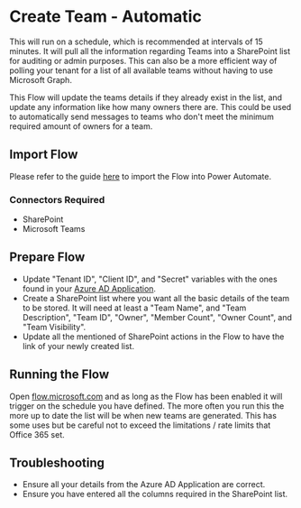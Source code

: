 # Create Team - Automatic

This will run on a schedule, which is recommended at intervals of 15 minutes. It will pull all the information regarding Teams into a SharePoint list for auditing or admin purposes. This can also be a more efficient way of polling your tenant for a list of all available teams without having to use Microsoft Graph.

This Flow will update the teams details if they already exist in the list, and update any information like how many owners there are. This could be used to automatically send messages to teams who don't meet the minimum required amount of owners for a team.

## Import Flow

Please refer to the guide [here](https://flow.microsoft.com/en-us/blog/import-export-bap-packages/#:~:text=Importing%20a%20flow%201%20To%20import%20a%20flow%2C,flow%20definition%20from%20the%20package%20More%20items...%20) to import the Flow into Power Automate.

### Connectors Required

- SharePoint
- Microsoft Teams

## Prepare Flow

- Update "Tenant ID", "Client ID", and "Secret" variables with the ones found in your [Azure AD Application](https://github.com/harrytraynor/Power-Automate/blob/master/setupazureapp.md).
- Create a SharePoint list where you want all the basic details of the team to be stored. It will need at least a "Team Name", and "Team Description", "Team ID", "Owner", "Member Count", "Owner Count", and "Team Visibility".
- Update all the mentioned of SharePoint actions in the Flow to have the link of your newly created list.

## Running the Flow

Open [flow.microsoft.com](https://flow.microsoft.com) and as long as the Flow has been enabled it will trigger on the schedule you have defined. The more often you run this the more up to date the list will be when new teams are generated. This has some uses but be careful not to exceed the limitations / rate limits that Office 365 set.

## Troubleshooting

- Ensure all your details from the Azure AD Application are correct.
- Ensure you have entered all the columns required in the SharePoint list.
